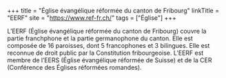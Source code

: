 +++
title = "Église évangélique réformée du canton de Fribourg"
linkTitle = "EERF"
site = "https://www.ref-fr.ch/"
tags = ["Église"]
+++

L’EERF (Église évangélique réformée du canton de Fribourg) couvre la partie franchphone et la partie germanophone du canton. Elle est composée de 16 paroisses, dont 5 francophones et 3 bilingues. Elle est reconnue de droit public par la Constitution fribourgeoise. L’EERF est membre de l’EERS (Église évangélique réformée de Suisse) et de la CER (Conférence des Églises réformées romandes).
